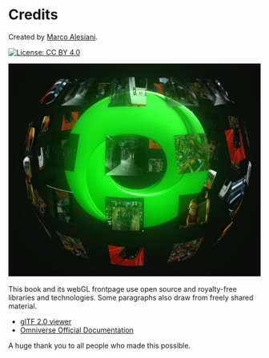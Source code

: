 # Credits

Created by [Marco Alesiani](https://www.linkedin.com/in/marcodiiga/).

[![License: CC BY 4.0](https://img.shields.io/badge/License-CC_BY_4.0-lightgrey.svg)](https://creativecommons.org/licenses/by/4.0/)

![](./images/credits/ov_rotating_logo.png)

This book and its webGL frontpage use open source and royalty-free libraries and technologies. Some paragraphs also draw from freely shared material.

* [glTF 2.0 viewer](https://github.com/donmccurdy/three-gltf-viewer)
* [Omniverse Official Documentation](https://docs.omniverse.nvidia.com/)

A huge thank you to all people who made this possible.
